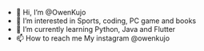 - 👋 Hi, I’m @OwenKujo
- 👀 I’m interested in Sports, coding, PC game and books
- 🌱 I’m currently learning Python, Java and Flutter
- 📫 How to reach me My instagram @owenkujo

<!---
OwenKujo/OwenKujo is a ✨ special ✨ repository because its `README.md` (this file) appears on your GitHub profile.
You can click the Preview link to take a look at your changes.
--->

